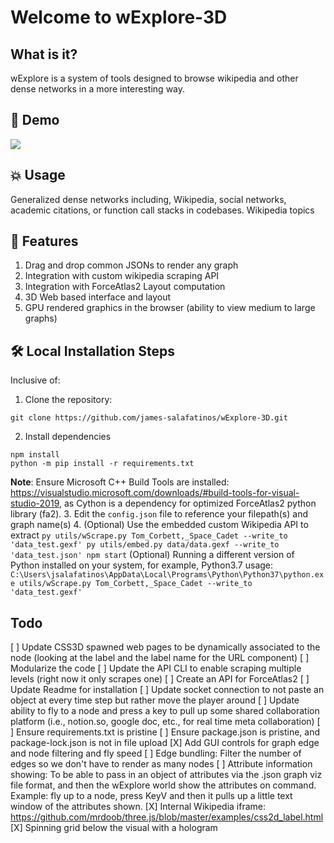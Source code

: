 # Welcome to wExplore-3D
## What is it?
wExplore is a system of tools designed to browse wikipedia and other dense networks in a more interesting way.

## 🚀 Demo

![](img/wExplore-view.gif)

## 💥 Usage

Generalized dense networks including, Wikipedia, social networks, academic citations, or function call stacks in codebases. 
Wikipedia topics

## 🧐 Features
1. Drag and drop common JSONs to render any graph
2. Integration with custom wikipedia scraping API
3. Integration with ForceAtlas2 Layout computation
4. 3D Web based interface and layout
5. GPU rendered graphics in the browser (ability to view medium to large graphs)

## 🛠️ Local Installation Steps
Inclusive of:
1. Clone the repository:
```
git clone https://github.com/james-salafatinos/wExplore-3D.git
```
2. Install dependencies
```
npm install
python -m pip install -r requirements.txt
```
**Note**: Ensure Microsoft C++ Build Tools are installed: https://visualstudio.microsoft.com/downloads/#build-tools-for-visual-studio-2019, as Cython is a dependency for optimized ForceAtlas2 python library (fa2).
3. Edit the `config.json` file to reference your filepath(s) and graph name(s)
4. (Optional) Use the embedded custom Wikipedia API to extract
    ```
    py utils/wScrape.py Tom_Corbett,_Space_Cadet --write_to 'data_test.gexf'
    py utils/embed.py data/data.gexf --write_to 'data_test.json'
    npm start
    ```
    (Optional) Running a different version of Python installed on your system, for example, Python3.7 usage:
    ```
    C:\Users\jsalafatinos\AppData\Local\Programs\Python\Python37\python.exe utils/wScrape.py Tom_Corbett,_Space_Cadet --write_to 'data_test.gexf'
    ```

## Todo
[ ] Update CSS3D spawned web pages to be dynamically associated to the node (looking at the label and the label name for the URL component)
[ ] Modularize the code
[ ] Update the API CLI to enable scraping multiple levels (right now it only scrapes one)
[ ] Create an API for ForceAtlas2
[ ] Update Readme for installation
[ ] Update socket connection to not paste an object at every time step but rather move the player around
[ ] Update ability to fly to a node and press a key to pull up some shared collaboration platform (i.e., notion.so, google doc, etc., for real time meta collaboration)
[ ] Ensure requirements.txt is pristine
[ ] Ensure package.json is pristine, and package-lock.json is not in file upload
[X] Add GUI controls for graph edge and node filtering and fly speed
[ ] Edge bundling: Filter the number of edges so we don't have to render as many nodes
[ ] Attribute information showing: To be able to pass in an object of attributes via the .json graph viz file format, and then the wExplore world show the attributes on command. Example: fly up to a node, press KeyV and then it pulls up a little text window of the attributes shown.
[X] Internal Wikipedia iframe: https://github.com/mrdoob/three.js/blob/master/examples/css2d_label.html
[X] Spinning grid below the visual with a hologram
